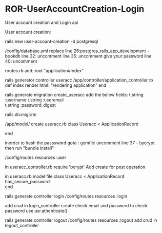 # ROR-UserAccountCreation-Login

User account creation and Login api

User account creation:

rails new user-account-creation -d postgresql

/config/database.yml
replace
line 26:postgres_rails_app_development - bookdb
line 32: uncomment
line 35: uncomment give your password
line 40: uncomment

routes.rb add:
root "application#index"

rails generator controller useracc
/app/controller/application_controller.rb
def index
render html: "rendering application"
end

rails generate migration create_useracc
add the below fields:
t.string :username
t.string :useremail  
 t.string :password_digest

rails db:migrate

/app/model/
create useracc.rb
class Useracc < ApplicationRecord

end

inorder to hash the passsword
goto : gemfile
uncomment line 37 - bycrypt
then run "bundle install"

/config/routes
resources :user

in useracc_controller.rb
require 'bcrypt'
Add create for post operation

in useracc.rb model file
class Useracc < ApplicationRecord
has_secure_password  
end

rails generate controller login
/config/routes
resources :login

add crud in login_controller
create check email and password
to check password use usr.athenticate()

rails generate controller logout
/config/routes
resources :logout
add crud in logout_controller
